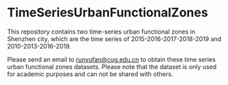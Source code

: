 # TimeSeriesUrbanFunctionalZones
This repository contains two time-series urban functional zones in Shenzhen city, which are the time series of 2015-2016-2017-2018-2019 and 2010-2013-2016-2019. 

Please send an email to runyufan@cug.edu.cn to obtain these time series urban functional zones datasets. Please note that the dataset is only used for academic purposes and can not be shared with others.

